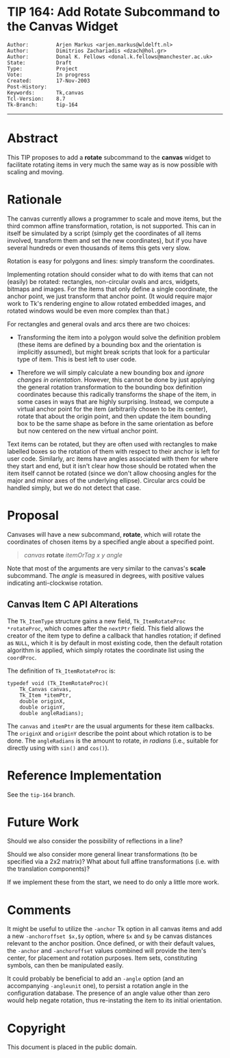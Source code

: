 # TIP 164: Add Rotate Subcommand to the Canvas Widget
	Author:         Arjen Markus <arjen.markus@wldelft.nl>
	Author:         Dimitrios Zachariadis <dzach@hol.gr>
	Author:         Donal K. Fellows <donal.k.fellows@manchester.ac.uk>
	State:          Draft
	Type:           Project
	Vote:           In progress
	Created:        17-Nov-2003
	Post-History:   
	Keywords:       Tk,canvas
	Tcl-Version:    8.7
	Tk-Branch:      tip-164
-----

# Abstract

This TIP proposes to add a **rotate** subcommand to the **canvas** widget
to facilitate rotating items in very much the same way as is now
possible with scaling and moving.

# Rationale

The canvas currently allows a programmer to scale and move items, but the
third common affine transformation, rotation, is not supported.  This can in
itself be simulated by a script \(simply get the coordinates of all items
involved, transform them and set the new coordinates\), but if you have
several hundreds or even thousands of items this gets very slow.

Rotation is easy for polygons and lines: simply transform the coordinates.

Implementing rotation should consider what to do with items that can not
\(easily\) be rotated: rectangles, non-circular ovals and arcs, widgets,
bitmaps and images. For the items that only define a single coordinate, the
anchor point, we just transform that anchor point. (It would require major
work to Tk's rendering engine to allow rotated embedded images, and rotated
windows would be even more complex than that.)

For rectangles and general ovals and arcs there are two choices:

 * Transforming the item into a polygon would solve the definition problem
   \(these items are defined by a bounding box and the orientation is
   implicitly assumed\), but might break scripts that look for a particular
   type of item. This is best left to user code.

 * Therefore we will simply calculate a new bounding box and _ignore changes
   in orientation_. However, this cannot be done by just applying the general
   rotation transformation to the bounding box definition coordinates because
   this radically transforms the shape of the item, in some cases in ways that
   are highly surprising.  Instead, we compute a virtual anchor point for the
   item (arbitrarily chosen to be its center), rotate that about the origin
   point, and then update the item bounding box to be the same shape as before
   in the same orientation as before but now centered on the new virtual
   anchor point.

Text items can be rotated, but they are often used with rectangles to make
labelled boxes so the rotation of them with respect to their anchor is left
for user code. Similarly, arc items have angles associated with them for where
they start and end, but it isn't clear how those should be rotated when the
item itself cannot be rotated (since we don't allow choosing angles for the
major and minor axes of the underlying ellipse). Circular arcs could be
handled simply, but we do not detect that case.

# Proposal

Canvases will have a new subcommand, **rotate**, which will rotate the coordinates of chosen items by a specified angle about a specified point.

 > _canvas_ **rotate** _itemOrTag x y angle_

Note that most of the arguments are very similar to the canvas's **scale**
subcommand.  The _angle_ is measured in degrees, with positive values
indicating anti-clockwise rotation.

## Canvas Item C API Alterations

The `Tk_ItemType` structure gains a new field, `Tk_ItemRotateProc
*rotateProc`, which comes after the `nextPtr` field. This field allows the
creator of the item type to define a callback that handles rotation; if
defined as `NULL`, which it is by default in most existing code, then the
default rotation algorithm is applied, which simply rotates the coordinate
list using the `coordProc`.

The definition of `Tk_ItemRotateProc` is:

    typedef void (Tk_ItemRotateProc)(
        Tk_Canvas canvas,
        Tk_Item *itemPtr,
        double originX,
        double originY,
        double angleRadians);

The `canvas` and `itemPtr` are the usual arguments for these item
callbacks. The `originX` and `originY` describe the point about which rotation
is to be done. The `angleRadians` is the amount to rotate, _in radians_ (i.e.,
suitable for directly using with `sin()` and `cos()`).

# Reference Implementation

See the `tip-164` branch.

# Future Work

Should we also consider the possibility of reflections in a line?

Should we also consider more general linear transformations \(to be specified via a 2x2 matrix\)?  What about full affine transformations \(i.e. with the translation components\)?

If we implement these from the start, we need to do only a little more
work.

# Comments

It might be useful to utilize the `-anchor` Tk option in all canvas items and add a new `-anchoroffset $x,$y` option, where `$x` and `$y` be canvas distances relevant to the anchor position. Once defined, or with their default values, the `-anchor` and `-anchoroffset` values combined will provide the item's center, for placement and rotation purposes. Item sets, constituting symbols, can then be manipulated easily.

It could probably be beneficial to add an `-angle` option \(and an accompanying `-angleunit` one\), to persist a rotation angle in the configuration database. The presence of an angle value other than zero would help negate rotation, thus re-instating the item to its initial orientation.

# Copyright

This document is placed in the public domain.

